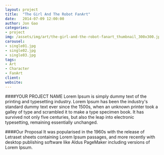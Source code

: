 ```yaml
---
layout: project
title:  "The Girl And The Robot FanArt"
date:   2014-07-09 12:00:00
author: Jon Gao
categories:
- project
img: /assets/img/art/the-girl-and-the-robot-fanart_thumbnail_300x300.jpg
carousel:
- single01.jpg
- single02.jpg
- single03.jpg
tags:
- Art
- Character
- FanArt
client: 
website: 
---
```

####YOUR PROJECT NAME
Lorem Ipsum is simply dummy text of the printing and typesetting industry. Lorem Ipsum has been the industry's standard dummy text ever since the 1500s, when an unknown printer took a galley of type and scrambled it to make a type specimen book. It has survived not only five centuries, but also the leap into electronic typesetting, remaining essentially unchanged.

####Our Proposal
It was popularised in the 1960s with the release of Letraset sheets containing Lorem Ipsum passages, and more recently with desktop publishing software like Aldus PageMaker including versions of Lorem Ipsum.
